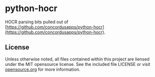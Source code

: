 # python-hocr

HOCR parsing bits pulled out of [https://github.com/concordusapps/python-hocr](https://github.com/concordusapps/python-hocr).

## License

Unless otherwise noted, all files contained within this project are liensed under the MIT opensource license. See the included file LICENSE or visit [opensource.org][] for more information.

[opensource.org]: http://opensource.org/licenses/MIT

